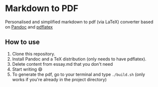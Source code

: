 # Markdown to PDF

Personalised and simplified markdown to pdf (via LaTeX) converter based on [Pandoc](https://pandoc.org) and [pdflatex](https://www.latex-project.org)

## How to use

1. Clone this repository.
2. Install Pandoc and a TeX distribution (only needs to have pdflatex).
3. Delete content from essay.md that you don't need
4. Start writing :smile:
5. To generate the pdf, go to your terminal and type `./build.sh` (only works if you're already in the project directory)
